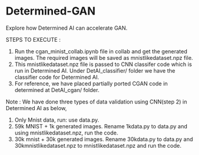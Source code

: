 # Determined-GAN
Explore how Determined AI can accelerate GAN.

STEPS TO EXECUTE :

1.  Run the cgan_minist_collab.ipynb file in collab and get the generated images. The required images will be saved as mnistlikedataset.npz file.
2. This mnistlikedataset.npz file is passed to CNN classifer code which is run in Determined AI. Under DetAI_classifier/ folder we have the classifier code for Determined AI. 
3. For reference, we have placed partially ported CGAN code in determined at DetAI_cgan/ folder.


Note :
We have done three types of data validation using CNN(step 2) in Determined AI as below, 
1. Only Mnist data, run: use data.py. 
2. 59k MNIST + 1k generated images. Rename 1kdata.py to data.py and using mnistlikedataset.npz, run the code.
3. 30k mnist + 30k generated images. Rename 30kdata.py to data.py and 30kmnistlikedataset.npz to mnistlikedataset.npz and run the code.





